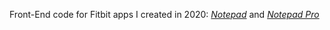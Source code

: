 Front-End code for Fitbit apps I created in 2020: [*Notepad*](https://gallery.fitbit.com/details/9d92c8d9-4d2f-42b8-8bd8-4cd8f875c8ce) and [*Notepad Pro*](https://gallery.fitbit.com/details/b4757f33-e078-4948-bded-5c8ceca31f6a)